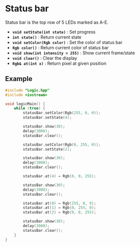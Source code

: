 # Status bar

Status bar is the top row of 5 LEDs marked as A-E.

- **`void setState(int state)`** : Set progress
- **`int state()`** : Return current state
- **`void setColor(Rgb color)`** : Set the color of status bar
- **`Rgb color()`** : Return current color of status bar
- **`void show(int intensity = 255)`** : Show current frame/state
- **`void clear()`** : Clear the display
- **`Rgb& at(int x)`** : Return pixel at given position

## Example

```cpp
#include "Logic.hpp"
#include <iostream>

void logicMain() {
    while (true) {
        statusBar.setColor(Rgb(255, 0, 0));
        statusBar.setState(4);

        statusBar.show(30);
        delay(3000);
        statusBar.clear();

        statusBar.setColor(Rgb(0, 255, 0));
        statusBar.setState(2);

        statusBar.show(30);
        delay(3000);
        statusBar.clear();

        statusBar.at(4) = Rgb(0, 0, 255);

        statusBar.show(30);
        delay(3000);
        statusBar.clear();

        statusBar.at(0) = Rgb(255, 0, 0);
        statusBar.at(1) = Rgb(0, 255, 0);
        statusBar.at(2) = Rgb(0, 0, 255);

        statusBar.show(30);
        delay(3000);
        statusBar.clear();
    }
}
```
